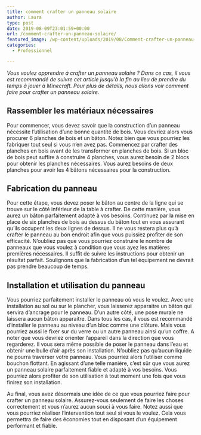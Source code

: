 ```yaml
---
title: comment crafter un panneau solaire
author: Laura
type: post
date: 2019-08-09T23:01:59+00:00
url: /comment-crafter-un-panneau-solaire/
featured_image: /wp-content/uploads/2019/08/Comment-crafter-un-panneau-solaire.jpg
categories:
  - Professionnel

---
```

_Vous voulez apprendre à crafter un panneau solaire ? Dans ce cas, il vous est recommandé de suivre cet article jusqu’à la fin au lieu de prendre du temps à jouer à Minecraft. Pour plus de détails, nous allons voir comment faire pour crafter un panneau solaire._



## Rassembler les matériaux nécessaires



Pour commencer, vous devez savoir que la construction d’un panneau nécessite l’utilisation d’une bonne quantité de bois. Vous devriez alors vous procurer 6 planches de bois et un bâton. Notez bien que vous pourriez les fabriquer tout seul si vous n’en avez pas. Commencez par crafter des planches en bois avant de les transformer en planches de bois. Si un bloc de bois peut suffire à construire 4 planches, vous aurez besoin de 2 blocs pour obtenir les planches nécessaires. Vous aurez besoins de deux planches pour avoir les 4 bâtons nécessaires pour la construction.

## Fabrication du panneau



Pour cette étape, vous devez poser le bâton au centre de la ligne qui se trouve sur le côté inférieur de la table à crafter. De cette manière, vous aurez un bâton parfaitement adapté à vos besoins. Continuez par la mise en place de six planches de bois au dessus du bâton tout en vous assurant qu’ils occupent les deux lignes de dessus. Il ne vous restera plus qu’à crafter le panneau au bon endroit afin que vous puissiez profiter de son efficacité. N’oubliez pas que vous pourriez construire le nombre de panneaux que vous voulez à condition que vous ayez les matières premières nécessaires. Il suffit de suivre les instructions pour obtenir un résultat parfait. Soulignons que la fabrication d’un tel équipement ne devrait pas prendre beaucoup de temps.



## Installation et utilisation du panneau



Vous pourriez parfaitement installer le panneau où vous le voulez. Avec une installation au sol ou sur le plancher, vous laisserez apparaitre un bâton qui servira d’ancrage pour le panneau. D’un autre côté, une pose murale ne laissera aucun bâton apparaitre. Dans tous les cas, il vous est recommandé d’installer le panneau au niveau d’un bloc comme une clôture. Mais vous pourriez aussi le fixer sur du verre ou un autre panneau ainsi qu’un coffre. A noter que vous devriez orienter l’appareil dans la direction que vous regarderez. Il vous sera même possible de poser le panneau dans l’eau et obtenir une bulle d’air après son installation. N’oubliez pas qu’aucun liquide ne pourra traverser votre panneau. Vous pourriez alors l’utiliser comme bouchon flottant. En agissant d’une telle manière, c’est sûr que vous aurez un panneau solaire parfaitement fiable et adapté à vos besoins. Vous pourriez alors profiter de son utilisation à tout moment une fois que vous finirez son installation.

Au final, vous avez désormais une idée de ce que vous pourriez faire pour crafter un panneau solaire. Assurez-vous seulement de faire les choses correctement et vous n’aurez aucun souci à vous faire. Notez aussi que vous pourriez réaliser l’intervention tout seul si vous le voulez. Cela vous permettra de faire des économies tout en disposant d’un équipement performant et fiable.